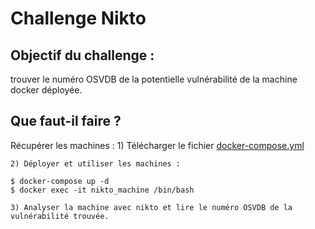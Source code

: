 # Challenge Nikto

## Objectif du challenge : 
trouver le numéro OSVDB de la potentielle vulnérabilité de la machine docker déployée.

## Que faut-il faire ?
Récupérer les machines : 
    1) Télécharger le fichier [docker-compose.yml](./docker-compose.yml)

    2) Déployer et utiliser les machines : 

```shell 
$ docker-compose up -d
$ docker exec -it nikto_machine /bin/bash
```
 
    3) Analyser la machine avec nikto et lire le numéro OSVDB de la vulnérabilité trouvée.
